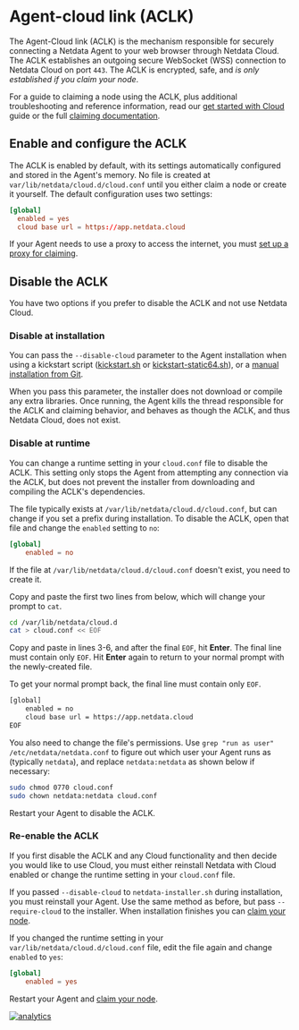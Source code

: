 <!--
title: "Agent-Cloud link (ACLK)"
description: "The Agent-Cloud link (ACLK) is the mechanism responsible for connecting a Netdata agent to Netdata Cloud."
date: 2020-05-11
custom_edit_url: https://github.com/netdata/netdata/edit/master/aclk/README.md
-->

# Agent-cloud link (ACLK)

The Agent-Cloud link (ACLK) is the mechanism responsible for securely connecting a Netdata Agent to your web browser
through Netdata Cloud. The ACLK establishes an outgoing secure WebSocket (WSS) connection to Netdata Cloud on port
`443`. The ACLK is encrypted, safe, and _is only established if you claim your node_.

For a guide to claiming a node using the ACLK, plus additional troubleshooting and reference information, read our [get
started with Cloud](https://learn.netdata.cloud/docs/cloud/get-started) guide or the full [claiming
documentation](/claim/README.md).

## Enable and configure the ACLK

The ACLK is enabled by default, with its settings automatically configured and stored in the Agent's memory. No file is
created at `var/lib/netdata/cloud.d/cloud.conf` until you either claim a node or create it yourself. The default
configuration uses two settings:

```conf
[global]
  enabled = yes
  cloud base url = https://app.netdata.cloud
```

If your Agent needs to use a proxy to access the internet, you must [set up a proxy for
claiming](/claim/README.md#claim-through-a-proxy).

## Disable the ACLK

You have two options if you prefer to disable the ACLK and not use Netdata Cloud.

### Disable at installation

You can pass the `--disable-cloud` parameter to the Agent installation when using a kickstart script
([kickstart.sh](/packaging/installer/methods/kickstart.md) or
[kickstart-static64.sh](/packaging/installer/methods/kickstart-64.md)), or a [manual installation from
Git](/packaging/installer/methods/manual.md).

When you pass this parameter, the installer does not download or compile any extra libraries. Once running, the Agent
kills the thread responsible for the ACLK and claiming behavior, and behaves as though the ACLK, and thus Netdata Cloud,
does not exist.

### Disable at runtime

You can change a runtime setting in your `cloud.conf` file to disable the ACLK. This setting only stops the Agent from
attempting any connection via the ACLK, but does not prevent the installer from downloading and compiling the ACLK's
dependencies.

The file typically exists at `/var/lib/netdata/cloud.d/cloud.conf`, but can change if you set a prefix during
installation. To disable the ACLK, open that file and change the `enabled` setting to `no`:

```conf
[global]
    enabled = no
```

If the file at `/var/lib/netdata/cloud.d/cloud.conf` doesn't exist, you need to create it. 

Copy and paste the first two lines from below, which will change your prompt to `cat`.

```bash
cd /var/lib/netdata/cloud.d
cat > cloud.conf << EOF
```

Copy and paste in lines 3-6, and after the final `EOF`, hit **Enter**. The final line must contain only `EOF`. Hit **Enter** again to return to your normal prompt with the newly-created file.

To get your normal prompt back, the final line
must contain only `EOF`.

```bash
[global]
    enabled = no
    cloud base url = https://app.netdata.cloud
EOF
```

You also need to change the file's permissions. Use `grep "run as user" /etc/netdata/netdata.conf` to figure out which
user your Agent runs as (typically `netdata`), and replace `netdata:netdata` as shown below if necessary:

```bash
sudo chmod 0770 cloud.conf
sudo chown netdata:netdata cloud.conf
```

Restart your Agent to disable the ACLK.

### Re-enable the ACLK

If you first disable the ACLK and any Cloud functionality and then decide you would like to use Cloud, you must either
reinstall Netdata with Cloud enabled or change the runtime setting in your `cloud.conf` file.

If you passed `--disable-cloud` to `netdata-installer.sh` during installation, you must reinstall your Agent. Use the
same method as before, but pass `--require-cloud` to the installer. When installation finishes you can [claim your
node](/claim/README.md#how-to-claim-a-node).

If you changed the runtime setting in your `var/lib/netdata/cloud.d/cloud.conf` file, edit the file again and change
`enabled` to `yes`:

```conf
[global]
    enabled = yes
```

Restart your Agent and [claim your node](/claim/README.md#how-to-claim-a-node).

[![analytics](https://www.google-analytics.com/collect?v=1&aip=1&t=pageview&_s=1&ds=github&dr=https%3A%2F%2Fgithub.com%2Fnetdata%2Fnetdata&dl=https%3A%2F%2Fmy-netdata.io%2Fgithub%2Faclk%2FREADME&_u=MAC~&cid=5792dfd7-8dc4-476b-af31-da2fdb9f93d2&tid=UA-64295674-3)](<>)
